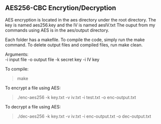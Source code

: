 AES256-CBC Encrytion/Decryption
-------------------------------------------

AES encryption is located in the aes directory under the root directory.
The key is named aes256.key and the IV is named aesIV.txt
The ouput from my commands using AES is in the aes/output directory.

Each folder has a makefile. To compile the code, simply run the make command.
To delete output files and compiled files, run make clean.

Arguments:
<br>
-i input file
-o output file
-k secret key
-i IV key

To compile:
> make

To encrypt a file using AES:
 > ./enc-aes256 -k key.txt -v iv.txt -i test.txt -o enc-output.txt

To decrypt a file using AES:
 > ./dec-aes256 -k key.txt -v iv.txt -i enc-output.txt -o dec-output.txt

